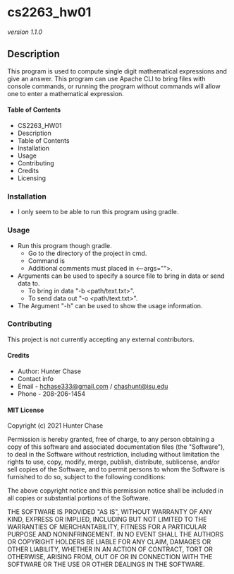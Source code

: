 # cs2263_hw01
*version 1.1.0*

## Description
This program is used to compute single digit mathematical expressions and give an answer.
This program can use Apache CLI to bring files with console commands,
or running the program without commands will allow one to enter a mathematical expression.


#### Table of Contents
- CS2263_HW01
 - Description
  - Table of Contents
 - Installation
 - Usage
 - Contributing
  - Credits
  - Licensing


### Installation
- I only seem to be able to run this program using gradle.


### Usage
- Run this program though gradle.
  - Go to the directory of the project in cmd.
  - Command is <gradle run>
  - Additional comments must placed in <--args="<commands>">.
- Arguments can be used to specify a source file to bring in data or send data to.
  - To bring in data "-b <path/text.txt>".
  - To send data out "-o <path/text.txt>".
- The Argument "-h" can be used to show the usage information.


### Contributing
This project is not currently accepting any external contributors.


#### Credits
- Author: Hunter Chase
 - Contact info
  - Email - hchase333@gmail.com / chashunt@isu.edu
  - Phone - 208-206-1454


#### MIT License

Copyright (c) 2021 Hunter Chase

Permission is hereby granted, free of charge, to any person obtaining a copy
of this software and associated documentation files (the "Software"), to deal
in the Software without restriction, including without limitation the rights
to use, copy, modify, merge, publish, distribute, sublicense, and/or sell
copies of the Software, and to permit persons to whom the Software is
furnished to do so, subject to the following conditions:

The above copyright notice and this permission notice shall be included in all
copies or substantial portions of the Software.

THE SOFTWARE IS PROVIDED "AS IS", WITHOUT WARRANTY OF ANY KIND, EXPRESS OR
IMPLIED, INCLUDING BUT NOT LIMITED TO THE WARRANTIES OF MERCHANTABILITY,
FITNESS FOR A PARTICULAR PURPOSE AND NONINFRINGEMENT. IN NO EVENT SHALL THE
AUTHORS OR COPYRIGHT HOLDERS BE LIABLE FOR ANY CLAIM, DAMAGES OR OTHER
LIABILITY, WHETHER IN AN ACTION OF CONTRACT, TORT OR OTHERWISE, ARISING FROM,
OUT OF OR IN CONNECTION WITH THE SOFTWARE OR THE USE OR OTHER DEALINGS IN THE
SOFTWARE.
